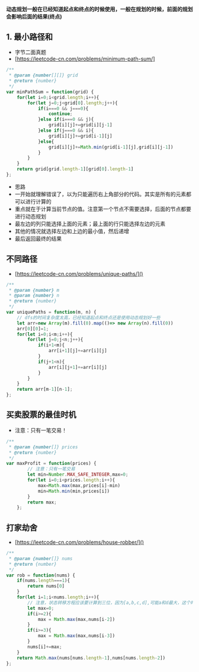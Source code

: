 #### 动态规划一般在已经知道起点和终点的时候使用，一般在规划的时候，前面的规划会影响后面的结果(终点)

## 1. 最小路径和
* 字节二面真题
* [https://leetcode-cn.com/problems/minimum-path-sum/]
```javascript
/**
 * @param {number[][]} grid
 * @return {number}
 */
var minPathSum = function(grid) {
    for(let i=0;i<grid.length;i++){
        for(let j=0;j<grid[0].length;j++){
            if(i===0 && j===0){
                continue;
            }else if(i===0 && j){
                grid[i][j]+=grid[i][j-1]
            }else if(j===0 && i){
                grid[i][j]+=grid[i-1][j]
            }else{
                grid[i][j]+=Math.min(grid[i-1][j],grid[i][j-1])
            }
        }
    }
    return grid[grid.length-1][grid[0].length-1]
};
```
* 思路
* 一开始就理解错误了，以为只能遍历右上角部分的代码。其实是所有的元素都可以进行计算的
* 重点就在于计算当前节点的值。注意第一个节点不需要选择，后面的节点都要进行动态规划
* 最左边的列只能选择上面的元素；最上面的行只能选择左边的元素
* 其他的情况就选择左边和上边的最小值，然后递增
* 最后返回最终的结果

## 不同路径
* [https://leetcode-cn.com/problems/unique-paths/]()
```javascript
/**
 * @param {number} m
 * @param {number} n
 * @return {number}
 */
var uniquePaths = function(m, n) {
    // dfs的时间复杂度太高，已经知道起点和终点还是使用动态规划好一些
    let arr=new Array(m).fill(0).map(()=> new Array(n).fill(0))
    arr[0][0]=1;
    for(let i=0;i<m;i++){
        for(let j=0;j<n;j++){
            if(i+1<m){
                arr[i+1][j]+=arr[i][j]
            }
            if(j+1<n){
                arr[i][j+1]+=arr[i][j]
            }
        }
    }
    return arr[m-1][n-1];
};
```

## 买卖股票的最佳时机
* 注意：只有一笔交易！
```javascript
/**
 * @param {number[]} prices
 * @return {number}
 */
var maxProfit = function(prices) {
        // 注意：只有一笔交易
        let min=Number.MAX_SAFE_INTEGER,max=0;
        for(let i=0;i<prices.length;i++){
            max=Math.max(max,prices[i]-min)
            min=Math.min(min,prices[i])
        }
        return max;
    };
```

## 打家劫舍
* [https://leetcode-cn.com/problems/house-robber/]()
```javascript
/**
 * @param {number[]} nums
 * @return {number}
 */
var rob = function(nums) {
    if(nums.length===1){
        return nums[0]
    }
    for(let i=1;i<nums.length;i++){
        // 注意，状态转移方程应该要计算到三位，因为[a,b,c,d],可能a和d最大，这个时候就要算到a+d的可能
        let max=0;
        if(i>=2){
            max = Math.max(max,nums[i-2])
        }
        if(i>=3){
            max = Math.max(max,nums[i-3])
        }
        nums[i]+=max;
    }
    return Math.max(nums[nums.length-1],nums[nums.length-2])
};
```
